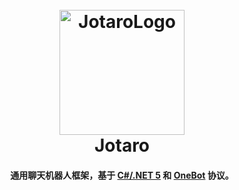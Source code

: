 <h1 align="center">
  <br>
  <a href="https://github.com/hmqgg/Jotaro"><img src="https://github.com/hmqgg/Jotaro/raw/develop/docs/header.png" alt="JotaroLogo" width="200"></a>
  <br>
  Jotaro
  <br>
</h1>

<h4 align="center">通用聊天机器人框架，基于 <a href="https://dotnetfoundation.org/" target="_blank">C#/.NET 5</a> 和 <a href="https://github.com/howmanybots/onebot" target="_blank">OneBot</a> 协议。</h4>
